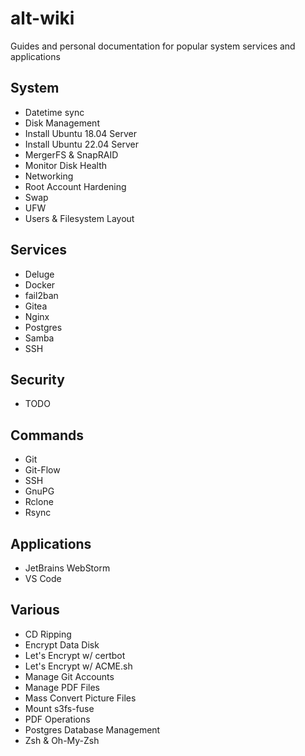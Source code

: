 # alt-wiki
Guides and personal documentation for popular system services and applications

## System
- Datetime sync
- Disk Management
- Install Ubuntu 18.04 Server
- Install Ubuntu 22.04 Server
- MergerFS & SnapRAID
- Monitor Disk Health
- Networking
- Root Account Hardening
- Swap
- UFW
- Users & Filesystem Layout

## Services
- Deluge
- Docker
- fail2ban
- Gitea
- Nginx
- Postgres
- Samba
- SSH

## Security
- TODO

## Commands
- Git
- Git-Flow
- SSH
- GnuPG
- Rclone
- Rsync

## Applications
- JetBrains WebStorm
- VS Code

## Various
- CD Ripping
- Encrypt Data Disk
- Let's Encrypt w/ certbot
- Let's Encrypt w/ ACME.sh
- Manage Git Accounts
- Manage PDF Files
- Mass Convert Picture Files
- Mount s3fs-fuse
- PDF Operations
- Postgres Database Management
- Zsh & Oh-My-Zsh
